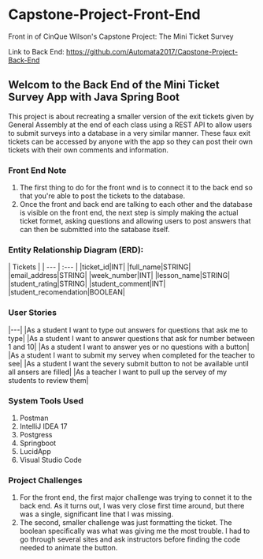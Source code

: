 # Capstone-Project-Front-End
Front in of CinQue Wilson's Capstone Project: The Mini Ticket Survey

Link to Back End: https://github.com/Automata2017/Capstone-Project-Back-End

## Welcom to the Back End of the Mini Ticket Survey App with Java Spring Boot

This project is about recreating a smaller version of the exit tickets given by General Assembly at the end of each class using a REST API to allow users to submit surveys into a database in a very similar manner. These faux exit tickets can be accessed by anyone with the app so they can post their own tickets with their own comments and information.

### Front End Note

1. The first thing to do for the front wnd is to connect it to the back end so that you're able to post the tickets to the database.
2. Once the front and back end are talking to each other and the database is visible on the front end, the next step is simply making the actual ticket formet, asking questions and allowing users to post answers that can then be submitted into the satabase itself.

### Entity Relationship Diagram (ERD):

| Tickets |
| --- | :--- |
|ticket_id|INT|
|full_name|STRING|
|email_address|STRING|
|week_number|INT|
|lesson_name|STRING|
|student_rating|STRING|
|student_comment|INT|
|student_recomendation|BOOLEAN|

### User Stories

|---|
|As a student I want to type out answers for questions that ask me to type|
|As a student I want to answer questions that ask for number between 1 and 10|
|As a student I want to answer yes or no questions with a button|
|As a student I want to submit my servey when completed for the teacher to see|
|As a student I want the severy submit button to not be available until all ansers are filled|
|As a teacher I want to pull up the servey of my students to review them|

### System Tools Used
1. Postman
2. IntelliJ IDEA 17
3. Postgress
4. Springboot
5. LucidApp
6. Visual Studio Code

### Project Challenges
1. For the front end, the first major challenge was trying to connet it to the back end. As it turns out, I was very close first time around, but there was a single, significant line that I was missing.
2. The second, smaller challenge was just formatting the ticket. The boolean specifically was what was giving me the most trouble. I had to go through several sites and ask instructors before finding the code needed to animate the button.

